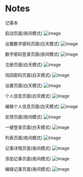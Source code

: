 # Notes
记事本

启动页面(夜间模式)
![image](https://github.com/shichunlei/Notes/raw/master/screenshots/Screenshot_2015-07-25-09-47-21.png)

设置数字密码页面(白天模式)
![image](https://github.com/shichunlei/Notes/raw/master/screenshots/Screenshot_2015-07-25-09-36-56.png)

数字密码登录页面(夜间模式)
![image](https://github.com/shichunlei/Notes/raw/master/screenshots/Screenshot_2015-07-25-09-33-29.png)

注册页面(白天模式)
![image](https://github.com/shichunlei/Notes/raw/master/screenshots/Screenshot_2015-07-25-09-36-17.png)

找回密码页面(白天模式)
![image](https://github.com/shichunlei/Notes/raw/master/screenshots/Screenshot_2015-07-25-09-36-32.png)

设置页面(白天模式)
![image](https://github.com/shichunlei/Notes/raw/master/screenshots/Screenshot_2015-07-25-09-37-09.png)

个人信息页面(白天模式)
![image](https://github.com/shichunlei/Notes/raw/master/screenshots/Screenshot_2015-07-25-09-37-19.png)

编辑个人信息页面(白天模式)
![image](https://github.com/shichunlei/Notes/raw/master/screenshots/Screenshot_2015-07-25-09-37-26.png)

反馈页面(夜间模式)
![image](https://github.com/shichunlei/Notes/raw/master/screenshots/Screenshot_2015-07-25-16-12-35.png)

一键登录页面(白天模式)
![image](https://github.com/shichunlei/Notes/raw/master/screenshots/Screenshot_2015-07-25-09-36-24.png)

列表页面(夜间模式)
![image](https://github.com/shichunlei/Notes/raw/master/screenshots/Screenshot_2015-07-25-16-11-47.png)

记事详情页面(夜间模式)
![image](https://github.com/shichunlei/Notes/raw/master/screenshots/Screenshot_2015-07-25-16-12-09.png)

添加记事页面(夜间模式)
![image](https://github.com/shichunlei/Notes/raw/master/screenshots/Screenshot_2015-07-25-16-11-57.png)

编辑记事页面(夜间模式)
![image](https://github.com/shichunlei/Notes/raw/master/screenshots/Screenshot_2015-07-25-16-12-18.png)

